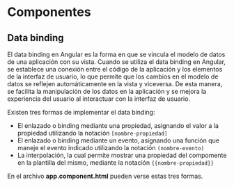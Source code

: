 # Componentes
## Data binding

El data binding en Angular es la forma en que se vincula el modelo de datos de una aplicación con su vista. Cuando se utiliza el data binding en Angular, se establece una conexión entre el código de la aplicación y los elementos de la interfaz de usuario, lo que permite que los cambios en el modelo de datos se reflejen automáticamente en la vista y viceversa. De esta manera, se facilita la manipulación de los datos en la aplicación y se mejora la experiencia del usuario al interactuar con la interfaz de usuario.

Existen tres formas de implementar el data binding: 

- El enlazado o binding mediante una propiedad, asignando el valor a la propiedad utilizando la notación `[nombre-propiedad]`
- El enlazado o binding mediante un evento, asignando una función que maneje el evento indicado utilizando la notación `(nombre-evento)`
- La interpolación, la cual permite mostrar una propiedad del compomente en la plantilla del mismo, mediante la notación `{{nombre-propiedad}}`

En el archivo **app.component.html** pueden verse estas tres formas.
